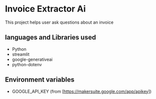 # Invoice Extractor Ai

This project helps user ask questions about an invoice

## languages and Libraries used

- Python
- streamlit
- google-generativeai
- python-dotenv

## Environment variables

- GOOGLE_API_KEY (from [https://makersuite.google.com/app/apikey])
